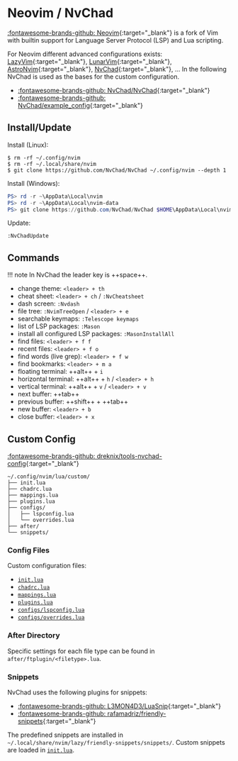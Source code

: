 # Neovim / NvChad

[:fontawesome-brands-github: Neovim](https://github.com/neovim/neovim/){:target="_blank"}
is a fork of Vim with builtin support for Language Server Protocol (LSP)
and Lua scripting.

For Neovim different advanced configurations exists:
[LazyVim](https://github.com/LazyVim/LazyVim/){:target="_blank"},
[LunarVim](https://github.com/LunarVim/LunarVim/){:target="_blank"},
[AstroNvim](https://github.com/AstroNvim/AstroNvim/){:target="_blank"},
[NvChad](https://github.com/NvChad/NvChad/){:target="_blank"}, ...
In the following NvChad is used as the bases for the custom configuration.

* [:fontawesome-brands-github: NvChad/NvChad](https://github.com/NvChad/NvChad/){:target="_blank"}
* [:fontawesome-brands-github: NvChad/example_config](https://github.com/NvChad/example_config/){:target="_blank"}

## Install/Update

Install (Linux):

```console
$ rm -rf ~/.config/nvim
$ rm -rf ~/.local/share/nvim
$ git clone https://github.com/NvChad/NvChad ~/.config/nvim --depth 1
```

Install (Windows):

```ps1
PS> rd -r ~\AppData\Local\nvim
PS> rd -r ~\AppData\Local\nvim-data
PS> git clone https://github.com/NvChad/NvChad $HOME\AppData\Local\nvim --depth 1
```

Update:

```vim
:NvChadUpdate
```

## Commands

!!! note
    In NvChad the leader key is ++space++.

* change theme: `<leader> + th`
* cheat sheet: `<leader> + ch` / `:NvCheatsheet`
* dash screen: `:Nvdash`
* file tree: `:NvimTreeOpen` / `<leader> + e`
* searchable keymaps: `:Telescope keymaps`
* list of LSP packages: `:Mason`
* install all configured LSP packages: `:MasonInstallAll`
* find files: `<leader> + f f`
* recent files: `<leader> + f o`
* find words (live grep): `<leader> + f w`
* find bookmarks: `<leader> + m a`
* floating terminal: ++alt++ + `i`
* horizontal terminal: ++alt++ + `h` / `<leader> + h`
* vertical terminal: ++alt++ + `v` / `<leader> + v`
* next buffer: ++tab++
* previous buffer: ++shift++ + ++tab++
* new buffer: `<leader> + b`
* close buffer: `<leader> + x`

## Custom Config

[:fontawesome-brands-github: dreknix/tools-nvchad-config](https://github.com/dreknix/tools-nvchad-config/){:target="_blank"}

```
~/.config/nvim/lua/custom/
├── init.lua
├── chadrc.lua
├── mappings.lua
├── plugins.lua
├── configs/
│   ├── lspconfig.lua
│   └── overrides.lua
├── after/
└── snippets/
```

### Config Files

Custom configuration files:

* [`init.lua`](init_lua.md)
* [`chadrc.lua`](chadrc_lua.md)
* [`mappings.lua`](mappings_lua.md)
* [`plugins.lua`](plugins_lua.md)
* [`configs/lspconfig.lua`](configs_lspconfig_lua.md)
* [`configs/overrides.lua`](configs_overrides_lua.md)

### After Directory

Specific settings for each file type can be found in
`after/ftplugin/<filetype>.lua`.

### Snippets

NvChad uses the following plugins for snippets:

* [:fontawesome-brands-github: L3MON4D3/LuaSnip](https://github.com/L3MON4D3/LuaSnip/){:target="_blank"}
* [:fontawesome-brands-github: rafamadriz/friendly-snippets](https://github.com/rafamadriz/friendly-snippets/){:target="_blank"}

The predefined snippets are installed in `~/.local/share/nvim/lazy/friendly-snippets/snippets/`. Custom snippets are loaded in [`init.lua`](init_lua.md).
